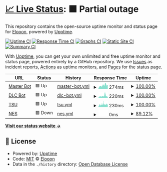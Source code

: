 # [📈 Live Status](https://Eloniumm.github.io/Status-Page): <!--live status--> **🟧 Partial outage**

This repository contains the open-source uptime monitor and status page for [Elooon](https://elondev.cf), powered by [Upptime](https://github.com/upptime/upptime).

[![Uptime CI](https://github.com/Eloniumm/Status-Page/workflows/Uptime%20CI/badge.svg)](https://github.com/Eloniumm/Status-Page/actions?query=workflow%3A%22Uptime+CI%22)
[![Response Time CI](https://github.com/Eloniumm/Status-Page/workflows/Response%20Time%20CI/badge.svg)](https://github.com/Eloniumm/Status-Page/actions?query=workflow%3A%22Response+Time+CI%22)
[![Graphs CI](https://github.com/Eloniumm/Status-Page/workflows/Graphs%20CI/badge.svg)](https://github.com/Eloniumm/Status-Page/actions?query=workflow%3A%22Graphs+CI%22)
[![Static Site CI](https://github.com/Eloniumm/Status-Page/workflows/Static%20Site%20CI/badge.svg)](https://github.com/Eloniumm/Status-Page/actions?query=workflow%3A%22Static+Site+CI%22)
[![Summary CI](https://github.com/Eloniumm/Status-Page/workflows/Summary%20CI/badge.svg)](https://github.com/Eloniumm/Status-Page/actions?query=workflow%3A%22Summary+CI%22)

With [Upptime](https://upptime.js.org), you can get your own unlimited and free uptime monitor and status page, powered entirely by a GitHub repository. We use [Issues](https://github.com/Eloniumm/Status-Page/issues) as incident reports, [Actions](https://github.com/Eloniumm/Status-Page/actions) as uptime monitors, and [Pages](https://Eloniumm.github.io/Status-Page) for the status page.

<!--start: status pages-->
<!-- This summary is generated by Upptime (https://github.com/upptime/upptime) -->
<!-- Do not edit this manually, your changes will be overwritten -->
<!-- prettier-ignore -->
| URL | Status | History | Response Time | Uptime |
| --- | ------ | ------- | ------------- | ------ |
| <img alt="" src="https://favicons.githubusercontent.com/masterbot.dlcdevelopment.repl.co" height="13"> [Master Bot](https://MasterBot.DLCDevelopment.repl.co) | 🟩 Up | [master-bot.yml](https://github.com/Eloniumm/Status-Page/commits/HEAD/history/master-bot.yml) | <details><summary><img alt="Response time graph" src="./graphs/master-bot/response-time-week.png" height="20"> 274ms</summary><br><a href="https://Discord-Development-Centre.github.io/status/history/master-bot"><img alt="Response time 274" src="https://img.shields.io/endpoint?url=https%3A%2F%2Fraw.githubusercontent.com%2FEloniumm%2FStatus-Page%2FHEAD%2Fapi%2Fmaster-bot%2Fresponse-time.json"></a><br><a href="https://Discord-Development-Centre.github.io/status/history/master-bot"><img alt="24-hour response time 274" src="https://img.shields.io/endpoint?url=https%3A%2F%2Fraw.githubusercontent.com%2FEloniumm%2FStatus-Page%2FHEAD%2Fapi%2Fmaster-bot%2Fresponse-time-day.json"></a><br><a href="https://Discord-Development-Centre.github.io/status/history/master-bot"><img alt="7-day response time 274" src="https://img.shields.io/endpoint?url=https%3A%2F%2Fraw.githubusercontent.com%2FEloniumm%2FStatus-Page%2FHEAD%2Fapi%2Fmaster-bot%2Fresponse-time-week.json"></a><br><a href="https://Discord-Development-Centre.github.io/status/history/master-bot"><img alt="30-day response time 274" src="https://img.shields.io/endpoint?url=https%3A%2F%2Fraw.githubusercontent.com%2FEloniumm%2FStatus-Page%2FHEAD%2Fapi%2Fmaster-bot%2Fresponse-time-month.json"></a><br><a href="https://Discord-Development-Centre.github.io/status/history/master-bot"><img alt="1-year response time 274" src="https://img.shields.io/endpoint?url=https%3A%2F%2Fraw.githubusercontent.com%2FEloniumm%2FStatus-Page%2FHEAD%2Fapi%2Fmaster-bot%2Fresponse-time-year.json"></a></details> | <details><summary><a href="https://Discord-Development-Centre.github.io/status/history/master-bot">100.00%</a></summary><a href="https://Discord-Development-Centre.github.io/status/history/master-bot"><img alt="All-time uptime 100.00%" src="https://img.shields.io/endpoint?url=https%3A%2F%2Fraw.githubusercontent.com%2FEloniumm%2FStatus-Page%2FHEAD%2Fapi%2Fmaster-bot%2Fuptime.json"></a><br><a href="https://Discord-Development-Centre.github.io/status/history/master-bot"><img alt="24-hour uptime 100.00%" src="https://img.shields.io/endpoint?url=https%3A%2F%2Fraw.githubusercontent.com%2FEloniumm%2FStatus-Page%2FHEAD%2Fapi%2Fmaster-bot%2Fuptime-day.json"></a><br><a href="https://Discord-Development-Centre.github.io/status/history/master-bot"><img alt="7-day uptime 100.00%" src="https://img.shields.io/endpoint?url=https%3A%2F%2Fraw.githubusercontent.com%2FEloniumm%2FStatus-Page%2FHEAD%2Fapi%2Fmaster-bot%2Fuptime-week.json"></a><br><a href="https://Discord-Development-Centre.github.io/status/history/master-bot"><img alt="30-day uptime 100.00%" src="https://img.shields.io/endpoint?url=https%3A%2F%2Fraw.githubusercontent.com%2FEloniumm%2FStatus-Page%2FHEAD%2Fapi%2Fmaster-bot%2Fuptime-month.json"></a><br><a href="https://Discord-Development-Centre.github.io/status/history/master-bot"><img alt="1-year uptime 100.00%" src="https://img.shields.io/endpoint?url=https%3A%2F%2Fraw.githubusercontent.com%2FEloniumm%2FStatus-Page%2FHEAD%2Fapi%2Fmaster-bot%2Fuptime-year.json"></a></details>
| <img alt="" src="https://favicons.githubusercontent.com/dlc-bot.samosaman73.repl.co" height="13"> [DLC Bot](https://dlc-bot.samosaman73.repl.co) | 🟩 Up | [dlc-bot.yml](https://github.com/Eloniumm/Status-Page/commits/HEAD/history/dlc-bot.yml) | <details><summary><img alt="Response time graph" src="./graphs/dlc-bot/response-time-week.png" height="20"> 220ms</summary><br><a href="https://Discord-Development-Centre.github.io/status/history/dlc-bot"><img alt="Response time 220" src="https://img.shields.io/endpoint?url=https%3A%2F%2Fraw.githubusercontent.com%2FEloniumm%2FStatus-Page%2FHEAD%2Fapi%2Fdlc-bot%2Fresponse-time.json"></a><br><a href="https://Discord-Development-Centre.github.io/status/history/dlc-bot"><img alt="24-hour response time 220" src="https://img.shields.io/endpoint?url=https%3A%2F%2Fraw.githubusercontent.com%2FEloniumm%2FStatus-Page%2FHEAD%2Fapi%2Fdlc-bot%2Fresponse-time-day.json"></a><br><a href="https://Discord-Development-Centre.github.io/status/history/dlc-bot"><img alt="7-day response time 220" src="https://img.shields.io/endpoint?url=https%3A%2F%2Fraw.githubusercontent.com%2FEloniumm%2FStatus-Page%2FHEAD%2Fapi%2Fdlc-bot%2Fresponse-time-week.json"></a><br><a href="https://Discord-Development-Centre.github.io/status/history/dlc-bot"><img alt="30-day response time 220" src="https://img.shields.io/endpoint?url=https%3A%2F%2Fraw.githubusercontent.com%2FEloniumm%2FStatus-Page%2FHEAD%2Fapi%2Fdlc-bot%2Fresponse-time-month.json"></a><br><a href="https://Discord-Development-Centre.github.io/status/history/dlc-bot"><img alt="1-year response time 220" src="https://img.shields.io/endpoint?url=https%3A%2F%2Fraw.githubusercontent.com%2FEloniumm%2FStatus-Page%2FHEAD%2Fapi%2Fdlc-bot%2Fresponse-time-year.json"></a></details> | <details><summary><a href="https://Discord-Development-Centre.github.io/status/history/dlc-bot">100.00%</a></summary><a href="https://Discord-Development-Centre.github.io/status/history/dlc-bot"><img alt="All-time uptime 100.00%" src="https://img.shields.io/endpoint?url=https%3A%2F%2Fraw.githubusercontent.com%2FEloniumm%2FStatus-Page%2FHEAD%2Fapi%2Fdlc-bot%2Fuptime.json"></a><br><a href="https://Discord-Development-Centre.github.io/status/history/dlc-bot"><img alt="24-hour uptime 100.00%" src="https://img.shields.io/endpoint?url=https%3A%2F%2Fraw.githubusercontent.com%2FEloniumm%2FStatus-Page%2FHEAD%2Fapi%2Fdlc-bot%2Fuptime-day.json"></a><br><a href="https://Discord-Development-Centre.github.io/status/history/dlc-bot"><img alt="7-day uptime 100.00%" src="https://img.shields.io/endpoint?url=https%3A%2F%2Fraw.githubusercontent.com%2FEloniumm%2FStatus-Page%2FHEAD%2Fapi%2Fdlc-bot%2Fuptime-week.json"></a><br><a href="https://Discord-Development-Centre.github.io/status/history/dlc-bot"><img alt="30-day uptime 100.00%" src="https://img.shields.io/endpoint?url=https%3A%2F%2Fraw.githubusercontent.com%2FEloniumm%2FStatus-Page%2FHEAD%2Fapi%2Fdlc-bot%2Fuptime-month.json"></a><br><a href="https://Discord-Development-Centre.github.io/status/history/dlc-bot"><img alt="1-year uptime 100.00%" src="https://img.shields.io/endpoint?url=https%3A%2F%2Fraw.githubusercontent.com%2FEloniumm%2FStatus-Page%2FHEAD%2Fapi%2Fdlc-bot%2Fuptime-year.json"></a></details>
| <img alt="" src="https://favicons.githubusercontent.com/tsu.dlcdevelopment.repl.co" height="13"> [TSU](https://TSU.DLCDevelopment.repl.co) | 🟩 Up | [tsu.yml](https://github.com/Eloniumm/Status-Page/commits/HEAD/history/tsu.yml) | <details><summary><img alt="Response time graph" src="./graphs/tsu/response-time-week.png" height="20"> 230ms</summary><br><a href="https://Discord-Development-Centre.github.io/status/history/tsu"><img alt="Response time 230" src="https://img.shields.io/endpoint?url=https%3A%2F%2Fraw.githubusercontent.com%2FEloniumm%2FStatus-Page%2FHEAD%2Fapi%2Ftsu%2Fresponse-time.json"></a><br><a href="https://Discord-Development-Centre.github.io/status/history/tsu"><img alt="24-hour response time 230" src="https://img.shields.io/endpoint?url=https%3A%2F%2Fraw.githubusercontent.com%2FEloniumm%2FStatus-Page%2FHEAD%2Fapi%2Ftsu%2Fresponse-time-day.json"></a><br><a href="https://Discord-Development-Centre.github.io/status/history/tsu"><img alt="7-day response time 230" src="https://img.shields.io/endpoint?url=https%3A%2F%2Fraw.githubusercontent.com%2FEloniumm%2FStatus-Page%2FHEAD%2Fapi%2Ftsu%2Fresponse-time-week.json"></a><br><a href="https://Discord-Development-Centre.github.io/status/history/tsu"><img alt="30-day response time 230" src="https://img.shields.io/endpoint?url=https%3A%2F%2Fraw.githubusercontent.com%2FEloniumm%2FStatus-Page%2FHEAD%2Fapi%2Ftsu%2Fresponse-time-month.json"></a><br><a href="https://Discord-Development-Centre.github.io/status/history/tsu"><img alt="1-year response time 230" src="https://img.shields.io/endpoint?url=https%3A%2F%2Fraw.githubusercontent.com%2FEloniumm%2FStatus-Page%2FHEAD%2Fapi%2Ftsu%2Fresponse-time-year.json"></a></details> | <details><summary><a href="https://Discord-Development-Centre.github.io/status/history/tsu">100.00%</a></summary><a href="https://Discord-Development-Centre.github.io/status/history/tsu"><img alt="All-time uptime 100.00%" src="https://img.shields.io/endpoint?url=https%3A%2F%2Fraw.githubusercontent.com%2FEloniumm%2FStatus-Page%2FHEAD%2Fapi%2Ftsu%2Fuptime.json"></a><br><a href="https://Discord-Development-Centre.github.io/status/history/tsu"><img alt="24-hour uptime 100.00%" src="https://img.shields.io/endpoint?url=https%3A%2F%2Fraw.githubusercontent.com%2FEloniumm%2FStatus-Page%2FHEAD%2Fapi%2Ftsu%2Fuptime-day.json"></a><br><a href="https://Discord-Development-Centre.github.io/status/history/tsu"><img alt="7-day uptime 100.00%" src="https://img.shields.io/endpoint?url=https%3A%2F%2Fraw.githubusercontent.com%2FEloniumm%2FStatus-Page%2FHEAD%2Fapi%2Ftsu%2Fuptime-week.json"></a><br><a href="https://Discord-Development-Centre.github.io/status/history/tsu"><img alt="30-day uptime 100.00%" src="https://img.shields.io/endpoint?url=https%3A%2F%2Fraw.githubusercontent.com%2FEloniumm%2FStatus-Page%2FHEAD%2Fapi%2Ftsu%2Fuptime-month.json"></a><br><a href="https://Discord-Development-Centre.github.io/status/history/tsu"><img alt="1-year uptime 100.00%" src="https://img.shields.io/endpoint?url=https%3A%2F%2Fraw.githubusercontent.com%2FEloniumm%2FStatus-Page%2FHEAD%2Fapi%2Ftsu%2Fuptime-year.json"></a></details>
| <img alt="" src="https://favicons.githubusercontent.com/nes.dlcdevelopment.repl.co" height="13"> [NES](https://NES.DLCDevelopment.repl.co) | 🟥 Down | [nes.yml](https://github.com/Eloniumm/Status-Page/commits/HEAD/history/nes.yml) | <details><summary><img alt="Response time graph" src="./graphs/nes/response-time-week.png" height="20"> 0ms</summary><br><a href="https://Discord-Development-Centre.github.io/status/history/nes"><img alt="Response time 0" src="https://img.shields.io/endpoint?url=https%3A%2F%2Fraw.githubusercontent.com%2FEloniumm%2FStatus-Page%2FHEAD%2Fapi%2Fnes%2Fresponse-time.json"></a><br><a href="https://Discord-Development-Centre.github.io/status/history/nes"><img alt="24-hour response time 0" src="https://img.shields.io/endpoint?url=https%3A%2F%2Fraw.githubusercontent.com%2FEloniumm%2FStatus-Page%2FHEAD%2Fapi%2Fnes%2Fresponse-time-day.json"></a><br><a href="https://Discord-Development-Centre.github.io/status/history/nes"><img alt="7-day response time 0" src="https://img.shields.io/endpoint?url=https%3A%2F%2Fraw.githubusercontent.com%2FEloniumm%2FStatus-Page%2FHEAD%2Fapi%2Fnes%2Fresponse-time-week.json"></a><br><a href="https://Discord-Development-Centre.github.io/status/history/nes"><img alt="30-day response time 0" src="https://img.shields.io/endpoint?url=https%3A%2F%2Fraw.githubusercontent.com%2FEloniumm%2FStatus-Page%2FHEAD%2Fapi%2Fnes%2Fresponse-time-month.json"></a><br><a href="https://Discord-Development-Centre.github.io/status/history/nes"><img alt="1-year response time 0" src="https://img.shields.io/endpoint?url=https%3A%2F%2Fraw.githubusercontent.com%2FEloniumm%2FStatus-Page%2FHEAD%2Fapi%2Fnes%2Fresponse-time-year.json"></a></details> | <details><summary><a href="https://Discord-Development-Centre.github.io/status/history/nes">89.12%</a></summary><a href="https://Discord-Development-Centre.github.io/status/history/nes"><img alt="All-time uptime 89.12%" src="https://img.shields.io/endpoint?url=https%3A%2F%2Fraw.githubusercontent.com%2FEloniumm%2FStatus-Page%2FHEAD%2Fapi%2Fnes%2Fuptime.json"></a><br><a href="https://Discord-Development-Centre.github.io/status/history/nes"><img alt="24-hour uptime 89.12%" src="https://img.shields.io/endpoint?url=https%3A%2F%2Fraw.githubusercontent.com%2FEloniumm%2FStatus-Page%2FHEAD%2Fapi%2Fnes%2Fuptime-day.json"></a><br><a href="https://Discord-Development-Centre.github.io/status/history/nes"><img alt="7-day uptime 89.12%" src="https://img.shields.io/endpoint?url=https%3A%2F%2Fraw.githubusercontent.com%2FEloniumm%2FStatus-Page%2FHEAD%2Fapi%2Fnes%2Fuptime-week.json"></a><br><a href="https://Discord-Development-Centre.github.io/status/history/nes"><img alt="30-day uptime 89.12%" src="https://img.shields.io/endpoint?url=https%3A%2F%2Fraw.githubusercontent.com%2FEloniumm%2FStatus-Page%2FHEAD%2Fapi%2Fnes%2Fuptime-month.json"></a><br><a href="https://Discord-Development-Centre.github.io/status/history/nes"><img alt="1-year uptime 89.12%" src="https://img.shields.io/endpoint?url=https%3A%2F%2Fraw.githubusercontent.com%2FEloniumm%2FStatus-Page%2FHEAD%2Fapi%2Fnes%2Fuptime-year.json"></a></details>

<!--end: status pages-->

[**Visit our status website →**](https://Eloniumm.github.io/Status-Page)

## 📄 License

- Powered by: [Upptime](https://github.com/upptime/upptime)
- Code: [MIT](./LICENSE) © [Elooon](https://elondev.cf)
- Data in the `./history` directory: [Open Database License](https://opendatacommons.org/licenses/odbl/1-0/)
